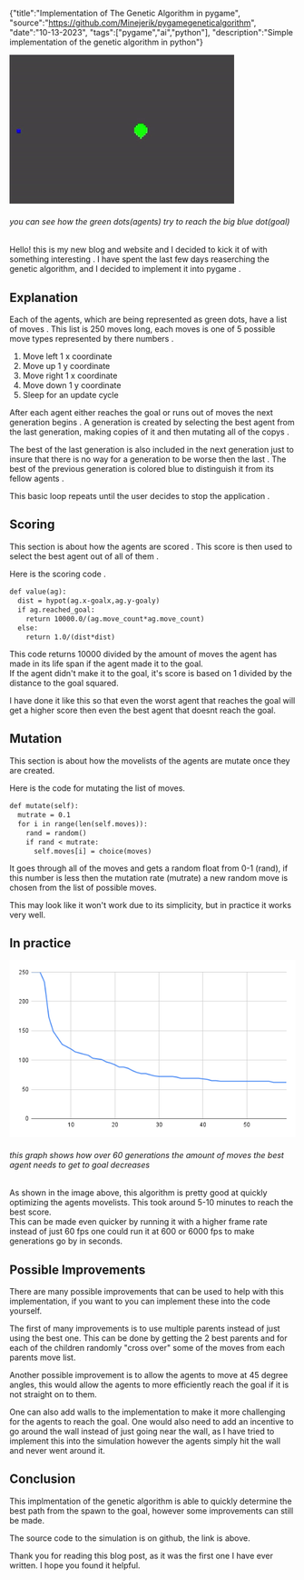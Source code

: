 {"title":"Implementation of The Genetic Algorithm in pygame", "source":"https://github.com/Minejerik/pygamegeneticalgorithm", "date":"10-13-2023", "tags":["pygame","ai","python"], "description":"Simple implementation of the genetic algorithm in python"}


![gif of the genetic algorithm in progress](/static/1/genalgo.gif)
###### you can see how the green dots(agents) try to reach the big blue dot(goal)

Hello! this is my new blog and website and I decided to kick it of with something interesting . 
I have spent the last few days reaserching the genetic algorithm, and I decided to implement it into pygame .

## Explanation

Each of the agents, which are being represented as green dots, have a list of moves . 
This list is 250 moves long, each moves is one of 5 possible move types represented by there numbers .

1. Move left 1 x coordinate
1. Move up 1 y coordinate
1. Move right 1 x coordinate
1. Move down 1 y coordinate
1. Sleep for an update cycle

After each agent either reaches the goal or runs out of moves the next generation begins .
A generation is created by selecting the best agent from the last generation, making copies of it and then mutating all of the copys .

The best of the last generation is also included in the next generation just to insure that there is no way for a generation to be worse then the last .
The best of the previous generation is colored blue to distinguish it from its fellow agents .

This basic loop repeats until the user decides to stop the application .

## Scoring

This section is about how the agents are scored . This score is then used to select the best agent out of all of them .

Here is the scoring code .

    def value(ag):
      dist = hypot(ag.x-goalx,ag.y-goaly)
      if ag.reached_goal:
        return 10000.0/(ag.move_count*ag.move_count)
      else:
        return 1.0/(dist*dist)

This code returns 10000 divided by the amount of moves the agent has made in its life span if the agent made it to the goal.    
If the agent didn't make it to the goal, it's score is based on 1 divided by the distance to the goal squared.

I have done it like this so that even the worst agent that reaches the goal will get a higher score then even the best agent that doesnt reach the goal.

## Mutation

This section is about how the movelists of the agents are mutate once they are created.

Here is the code for mutating the list of moves.

    def mutate(self):
      mutrate = 0.1
      for i in range(len(self.moves)):
        rand = random()
        if rand < mutrate:
          self.moves[i] = choice(moves)
      
It goes through all of the moves and gets a random float from 0-1 (rand), if this number is less then the mutation rate (mutrate) a new random move is chosen from the list of possible moves.   

This may look like it won't work due to its simplicity, but in practice it works very well.

## In practice
![graph of the best agents move count over 60 generations](/static/1/chart.png)
###### this graph shows how over 60 generations the amount of moves the best agent needs to get to goal decreases

As shown in the image above, this algorithm is pretty good at quickly optimizing the agents movelists.
This took around 5-10 minutes to reach the best score.    
This can be made even quicker by running it with a higher frame rate instead of just 60 fps one could run it at 600 or 6000 fps to make generations go by in seconds.

## Possible Improvements

There are many possible improvements that can be used to help with this implementation, if you want to you can implement these into the code yourself.

The first of many improvements is to use multiple parents instead of just using the best one. This can be done by getting the 2 best parents and for each of the children randomly "cross over" some of the moves from each parents move list.

Another possible improvement is to allow the agents to move at 45 degree angles, this would allow the agents to more efficiently reach the goal if it is not straight on to them.

One can also add walls to the implementation to make it more challenging for the agents to reach the goal.
One would also need to add an incentive to go around the wall instead of just going near the wall, as I have tried to implement this into the simulation however the agents simply hit the wall and never went around it.

## Conclusion

This implmentation of the genetic algorithm is able to quickly determine the best path from the spawn to the goal, however some improvements can still be made.

The source code to the simulation is on github, the link is above.

Thank you for reading this blog post, as it was the first one I have ever written. I hope you found it helpful.
